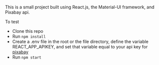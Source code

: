 This is a small project built using React.js, the Material-UI framework, and Pixabay api.

To test

- Clone this repo
- Run `npm install`
- Create a .env file in the root or the file directory, define the variable REACT_APP_APIKEY, and set that variable equal to your api key for [pixabay](#https://pixabay.com/api/docs/)
- Run `npm start`